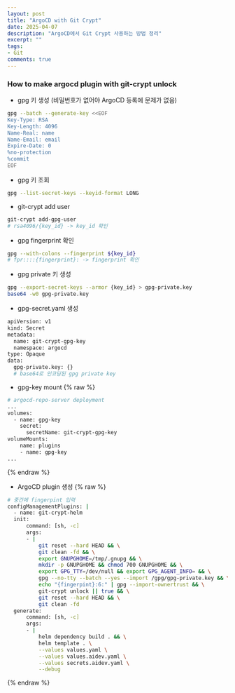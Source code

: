 ```yaml
---
layout: post
title: "ArgoCD with Git Crypt"
date: 2025-04-07
description: "ArgoCD에서 Git Crypt 사용하는 방법 정리"
excerpt: ""
tags:
- Git
comments: true
---
```


### How to make argocd plugin with git-crypt unlock
- gpg 키 생성 (비밀번호가 없어야 ArgoCD 등록에 문제가 없음)
```bash
gpg --batch --generate-key <<EOF                                   
Key-Type: RSA
Key-Length: 4096
Name-Real: name
Name-Email: email
Expire-Date: 0
%no-protection
%commit
EOF
```

- gpg 키 조회
```bash
gpg --list-secret-keys --keyid-format LONG
```

- git-crypt add user
```bash
git-crypt add-gpg-user
# rsa4096/{key_id} -> key_id 확인
```

- gpg fingerprint 확인
```bash
gpg --with-colons --fingerprint ${key_id}
# fpr::::{fingerprint}: -> fingerprint 확인
```

- gpg private 키 생성
```bash
gpg --export-secret-keys --armor {key_id} > gpg-private.key
base64 -w0 gpg-private.key
```

- gpg-secret.yaml 생성
```bash
apiVersion: v1
kind: Secret
metadata:
  name: git-crypt-gpg-key
  namespace: argocd
type: Opaque
data:
  gpg-private.key: {}
  # base64로 인코딩된 gpg private key
```

- gpg-key mount
{% raw %}
```bash
# argocd-repo-server deployment
...
volumes:
  - name: gpg-key
    secret:
      secretName: git-crypt-gpg-key
volumeMounts:
    name: plugins
    - name: gpg-key
...
```
{% endraw %}

- ArgoCD plugin 생성
{% raw %}
```bash
# 중간에 fingerpint 입력
configManagementPlugins: |
  - name: git-crypt-helm
  init:
      command: [sh, -c]
      args:
      - |
          git reset --hard HEAD && \
          git clean -fd && \
          export GNUPGHOME=/tmp/.gnupg && \
          mkdir -p GNUPGHOME && chmod 700 GNUPGHOME && \
          export GPG_TTY=/dev/null && export GPG_AGENT_INFO= && \
          gpg --no-tty --batch --yes --import /gpg/gpg-private.key && \
          echo "{fingerpint}:6:" | gpg --import-ownertrust && \
          git-crypt unlock || true && \
          git reset --hard HEAD && \
          git clean -fd
  generate:
      command: [sh, -c]
      args:
      - |
          helm dependency build . && \
          helm template . \
          --values values.yaml \
          --values values.aidev.yaml \
          --values secrets.aidev.yaml \
          --debug
```
{% endraw %}
